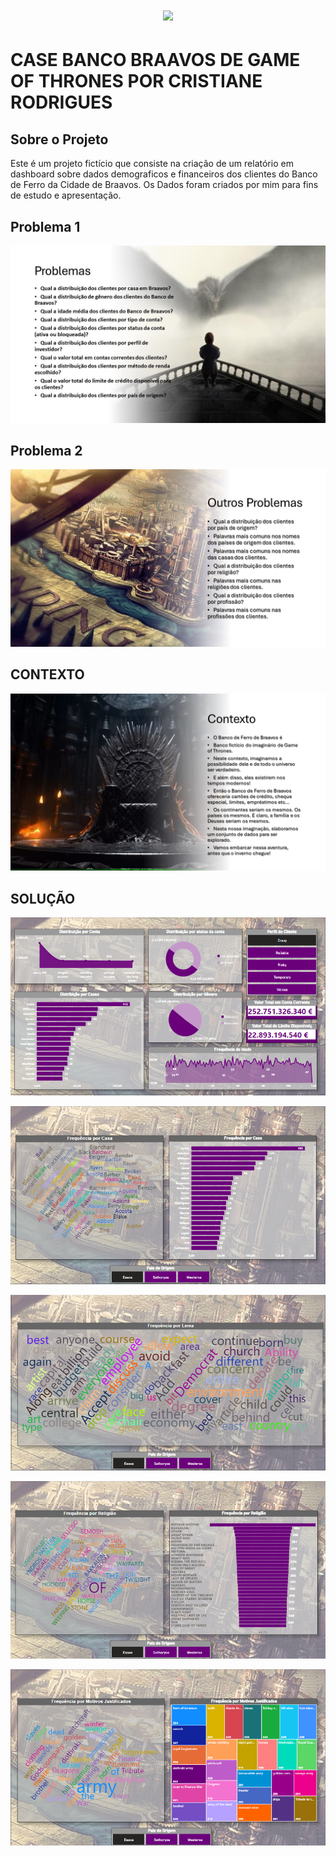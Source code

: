 <h1 align="center">
  <img src="https://img.shields.io/static/v1?label=CASE%20BANCO%20BRAAVOS%20POR&message=CRISTIANE%20RODRIGUES&color=7159c1&style=flat-square&logo=ghost"/>
</h1>

# CASE BANCO BRAAVOS DE GAME OF THRONES POR CRISTIANE RODRIGUES

## Sobre o Projeto

Este é um projeto fictício que consiste na criação de um relatório em dashboard sobre dados demograficos e financeiros dos clientes
do Banco de Ferro da Cidade de Braavos. Os Dados foram criados por mim para fins de estudo e apresentação.

## Problema 1

![Imagem](img/Slide3.JPG)

## Problema 2

![Imagem](img/outros_problemas.jpg)

## CONTEXTO

![Imagem](img/Slide2.JPG)

## SOLUÇÃO

![Imagem](img/solucao1.png)

![Imagem](img/solucao2.png)

![Imagem](img/solucao3.png)

![Imagem](img/solucao4.png)

![Imagem](img/solucao5.png)